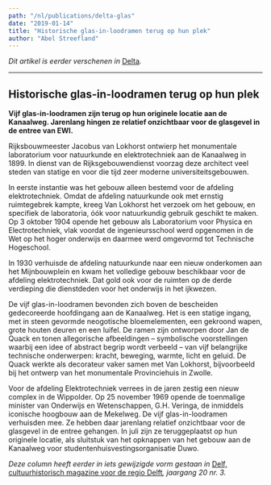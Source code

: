 ```yaml
---
path: "/nl/publications/delta-glas"
date: "2019-01-14"
title: "Historische glas-in-loodramen terug op hun plek"
author: "Abel Streefland"
---
```


*Dit artikel is eerder verschenen in* [Delta](https://www.delta.tudelft.nl/article/historische-glas-loodramen-terug-op-hun-plek)*.*

---

## Historische glas-in-loodramen terug op hun plek

**Vijf glas-in-loodramen zijn terug op hun originele locatie aan de Kanaalweg. Jarenlang hingen ze relatief onzichtbaar voor de glasgevel in de entree van EWI.**

Rijksbouwmeester Jacobus van Lokhorst ontwierp het monumentale laboratorium voor natuurkunde en elektrotechniek aan de Kanaalweg in 1899. In dienst van de Rijksgebouwendienst voorzag deze architect veel steden van statige en voor die tijd zeer moderne universiteitsgebouwen.

In eerste instantie was het gebouw alleen bestemd voor de afdeling elektrotechniek. Omdat de afdeling natuurkunde ook met ernstig ruimtegebrek kampte, kreeg Van Lokhorst het verzoek om het gebouw, en specifiek de laboratoria, óók voor natuurkundig gebruik geschikt te maken. Op 3 oktober 1904 opende het gebouw als Laboratorium voor Physica en Electrotechniek, vlak voordat de ingenieursschool werd opgenomen in de Wet op het hoger onderwijs en daarmee werd omgevormd tot Technische Hogeschool.

In 1930 verhuisde de afdeling natuurkunde naar een nieuw onderkomen aan het Mijnbouwplein en kwam het volledige gebouw beschikbaar voor de afdeling elektrotechniek. Dat gold ook voor de ruimten op de derde verdieping die dienstdeden voor het onderwijs in het ijkwezen.

De vijf glas-in-loodramen bevonden zich boven de bescheiden gedecoreerde hoofdingang aan de Kanaalweg. Het is een statige ingang, met in steen gevormde neogotische bloemelementen, een gekroond wapen, grote houten deuren en een luifel. De ramen zijn ontworpen door Jan de Quack en tonen allegorische afbeeldingen – symbolische voorstellingen waarbij een idee of abstract begrip wordt verbeeld – van vijf belangrijke technische onderwerpen: kracht, beweging, warmte, licht en geluid. De Quack werkte als decorateur vaker samen met Van Lokhorst, bijvoorbeeld bij het ontwerp van het monumentale Provinciehuis in Zwolle.

Voor de afdeling Elektrotechniek verrees in de jaren zestig een nieuw complex in de Wippolder. Op 25 november 1969 opende de toenmalige minister van Onderwijs en Wetenschappen, G.H. Veringa, de inmiddels iconische hoogbouw aan de Mekelweg. De vijf glas-in-loodramen verhuisden mee. Ze hebben daar jarenlang relatief onzichtbaar voor de glasgevel in de entree gehangen. In juli zijn ze teruggeplaatst op hun originele locatie, als sluitstuk van het opknappen van het gebouw aan de Kanaalweg voor studentenhuisvestingsorganisatie Duwo.

*Deze column heeft eerder in iets gewijzigde vorm gestaan in* [Delf, cultuurhistorisch magazine voor de regio Delft](https://virtumedia.nl/magazine/delf)*, jaargang 20 nr. 3.*
